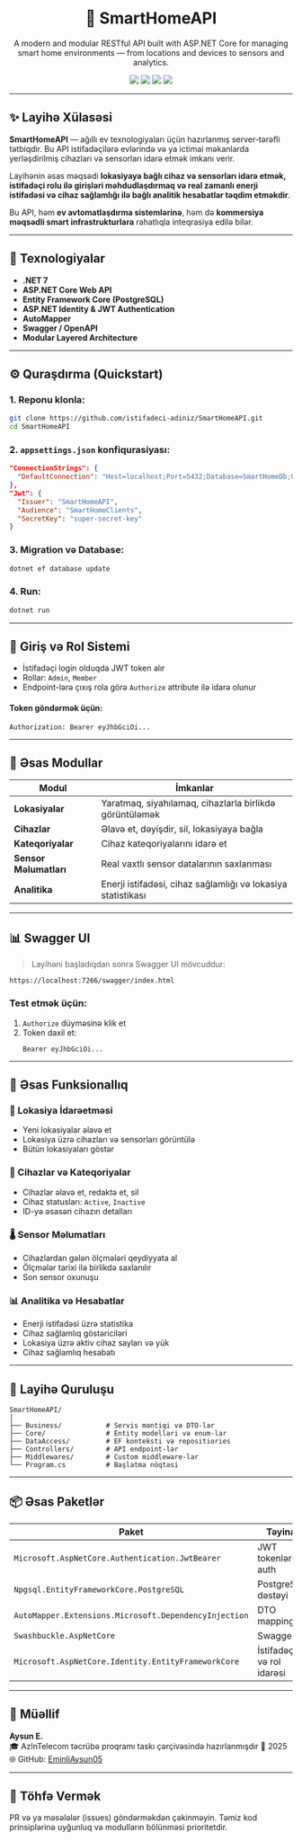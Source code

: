 <h1 align="center">🔌 SmartHomeAPI</h1>

<p align="center">
  A modern and modular RESTful API built with ASP.NET Core for managing smart home environments — from locations and devices to sensors and analytics.
</p>

<p align="center">
  <img src="https://img.shields.io/badge/.NET-7.0-blue?style=flat-square" />
  <img src="https://img.shields.io/badge/EF--Core-PostgreSQL-green?style=flat-square" />
  <img src="https://img.shields.io/badge/JWT-Auth-yellow?style=flat-square" />
  <img src="https://img.shields.io/badge/Swagger-UI-brightgreen?style=flat-square" />
</p>

---

## ✨ Layihə Xülasəsi

**SmartHomeAPI** — ağıllı ev texnologiyaları üçün hazırlanmış server-tərəfli tətbiqdir. Bu API istifadəçilərə evlərində və ya ictimai məkanlarda yerləşdirilmiş cihazları və sensorları idarə etmək imkanı verir.

Layihənin əsas məqsədi **lokasiyaya bağlı cihaz və sensorları idarə etmək, istifadəçi rolu ilə girişləri məhdudlaşdırmaq və real zamanlı enerji istifadəsi və cihaz sağlamlığı ilə bağlı analitik hesabatlar təqdim etməkdir**.

Bu API, həm **ev avtomatlaşdırma sistemlərinə**, həm də **kommersiya məqsədli smart infrastrukturlara** rahatlıqla inteqrasiya edilə bilər.

---

## 🚀 Texnologiyalar

- **.NET 7**
- **ASP.NET Core Web API**
- **Entity Framework Core (PostgreSQL)**
- **ASP.NET Identity & JWT Authentication**
- **AutoMapper**
- **Swagger / OpenAPI**
- **Modular Layered Architecture**

---

## ⚙️ Quraşdırma (Quickstart)

### 1. Reponu klonla:
```bash
git clone https://github.com/istifadeci-adiniz/SmartHomeAPI.git
cd SmartHomeAPI
```

### 2. `appsettings.json` konfiqurasiyası:
```json
"ConnectionStrings": {
  "DefaultConnection": "Host=localhost;Port=5432;Database=SmartHomeDb;Username=postgres;Password=sifreniz"
},
"Jwt": {
  "Issuer": "SmartHomeAPI",
  "Audience": "SmartHomeClients",
  "SecretKey": "super-secret-key"
}
```

### 3. Migration və Database:
```bash
dotnet ef database update
```

### 4. Run:
```bash
dotnet run
```

---

## 🔐 Giriş və Rol Sistemi

- İstifadəçi login olduqda JWT token alır
- Rollar: `Admin`, `Member`
- Endpoint-lərə çıxış rola görə `Authorize` attribute ilə idarə olunur

#### Token göndərmək üçün:
```
Authorization: Bearer eyJhbGciOi...
```

---

## 🔧 Əsas Modullar

| Modul          | İmkanlar                                                 |
|----------------|-----------------------------------------------------------|
| **Lokasiyalar** | Yaratmaq, siyahılamaq, cihazlarla birlikdə görüntüləmək |
| **Cihazlar**    | Əlavə et, dəyişdir, sil, lokasiyaya bağla               |
| **Kateqoriyalar** | Cihaz kateqoriyalarını idarə et                         |
| **Sensor Məlumatları** | Real vaxtlı sensor datalarının saxlanması          |
| **Analitika**   | Enerji istifadəsi, cihaz sağlamlığı və lokasiya statistikası |

---

## 📊 Swagger UI

> Layihəni başladıqdan sonra Swagger UI mövcuddur:

```
https://localhost:7266/swagger/index.html
```

### Test etmək üçün:
1. `Authorize` düyməsinə klik et
2. Token daxil et:
   ```
   Bearer eyJhbGciOi...
   ```

---
## 🔧 Əsas Funksionallıq

### 📍 Lokasiya İdarəetməsi
- Yeni lokasiyalar əlavə et
- Lokasiya üzrə cihazları və sensorları görüntülə
- Bütün lokasiyaları göstər

### 🔌 Cihazlar və Kateqoriyalar
- Cihazlar əlavə et, redaktə et, sil
- Cihaz statusları: `Active`, `Inactive`
- ID-yə əsasən cihazın detalları

### 🌡 Sensor Məlumatları
- Cihazlardan gələn ölçmələri qeydiyyata al
- Ölçmələr tarixi ilə birlikdə saxlanılır
- Son sensor oxunuşu

### 📊 Analitika və Hesabatlar
- Enerji istifadəsi üzrə statistika
- Cihaz sağlamlıq göstəriciləri
- Lokasiya üzrə aktiv cihaz sayları və yük
- Cihaz sağlamlıq hesabatı
---

## 📁 Layihə Quruluşu

```
SmartHomeAPI/
│
├── Business/           # Servis məntiqi və DTO-lar
├── Core/               # Entity modelləri və enum-lar
├── DataAccess/         # EF konteksti və repositiories
├── Controllers/        # API endpoint-lər
├── Middlewares/        # Custom middleware-lar
└── Program.cs          # Başlatma nöqtəsi
```

---

## 📦 Əsas Paketlər

| Paket | Təyinat |
|-------|---------|
| `Microsoft.AspNetCore.Authentication.JwtBearer` | JWT tokenləri ilə auth |
| `Npgsql.EntityFrameworkCore.PostgreSQL`         | PostgreSQL dəstəyi      |
| `AutoMapper.Extensions.Microsoft.DependencyInjection` | DTO mapping          |
| `Swashbuckle.AspNetCore`                        | Swagger UI             |
| `Microsoft.AspNetCore.Identity.EntityFrameworkCore` | İstifadəçi və rol idarəsi |

---

## 👤 Müəllif

**Aysun E.**  
🎓 AzInTelecom təcrübə proqramı taskı çərçivəsində hazırlanmışdır 
📅 2025  
🌐 GitHub: [EminliAysun05](https://github.com/EminliAysun05)

---

## 🤝 Töhfə Vermək

PR və ya məsələlər (issues) göndərməkdən çəkinməyin. Təmiz kod prinsiplərinə uyğunluq və modulların bölünməsi prioritetdir.
